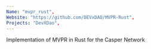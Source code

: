 ```yaml
---
Name: "mvpr_rust",
Website: "https://github.com/DEVxDAO/MVPR-Rust",
Projects: "DevXDao",
---
```

<!--lang:en--> 
Implementation of MVPR in Rust for the Casper Network
<!--lang:es--] 
test
<!--lang:de--] 
test
<!--lang:fr--] 
test
<!--lang:pl--] 
test
<!--lang:uk--] 
test
[!--lang:*-->  
